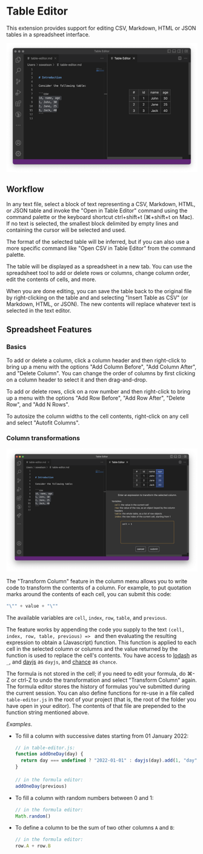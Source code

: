 # Table Editor

This extension provides support for editing CSV, Markdown, HTML or JSON tables in a spreadsheet interface.

<img width="550" src="/extension/assets/demo.png">

## Workflow

In any text file, select a block of text representing a CSV, Markdown, HTML, or JSON table and invoke the "Open in Table Editor" command using the command palette or the keyboard shortcut ctrl+shift+t (⌘+shift+t on Mac). If no text is selected, the smallest block delimited by empty lines and containing the cursor will be selected and used.

The format of the selected table will be inferred, but if you can also use a more specific command like "Open CSV in Table Editor" from the command palette.

The table will be displayed as a spreadsheet in a new tab. You can use the spreadsheet tool to add or delete rows or columns, change column order, edit the contents of cells, and more.

When you are done editing, you can save the table back to the original file by right-clicking on the table and and selecting "Insert Table as CSV" (or Markdown, HTML, or JSON). The new contents will replace whatever text is selected in the text editor.

## Spreadsheet Features

### Basics

To add or delete a column, click a column header and then right-click to bring up a menu with the options "Add Column Before", "Add Column After", and "Delete Column". You can change the order of columns by first clicking on a column header to select it and then drag-and-drop.

To add or delete rows, click on a row number and then right-click to bring up a menu with the options "Add Row Before", "Add Row After", "Delete Row", and "Add N Rows".

To autosize the column widths to the cell contents, right-click on any cell and select "Autofit Columns".

### Column transformations

<img width="550" src="/extension/assets/demo-transform.png">

The "Transform Column" feature in the column menu allows you to write code to transform the contents of a column. For example, to put quotation marks around the contents of each cell, you can submit this code:

```javascript
"\"" + value + "\""
```
The available variables are `cell`, `index`, `row`, `table`, and `previous`.

The feature works by appending the code you supply to the text `(cell, index, row, table, previous) => ` and then evaluating the resulting expression to obtain a (Javascript) function. This function is applied to each cell in the selected column or columns and the value returned by the function is used to replace the cell's contents. You have access to [lodash](https://lodash.com/) as `_`, and [dayjs](https://day.js.org/) as `dayjs`, and [chance](https://chancejs.com/) as `chance`.

The formula is not stored in the cell; if you need to edit your formula, do ⌘-Z or ctrl-Z to undo the transformation and select "Transform Column" again. The formula editor stores the history of formulas you've submitted during the current session. You can also define functions for re-use in a file called `table-editor.js` in the root of your project (that is, the root of the folder you have open in your editor). The contents of that file are prepended to the function string mentioned above.

*Examples*.

* To fill a column with successive dates starting from 01 January 2022:

    ```javascript
    // in table-editor.js: 
    function addOneDay(day) {
      return day === undefined ? "2022-01-01" : dayjs(day).add(1, "day").format("YYYY-MM-DD");
    }

    // in the formula editor:
    addOneDay(previous)
    ```

* To fill a column with random numbers between 0 and 1:

    ```javascript
    // in the formula editor:
    Math.random()
    ```

* To define a column to be the sum of two other columns `A` and `B`:

    ```javascript
    // in the formula editor:
    row.A + row.B
    ```